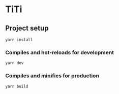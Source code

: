 # TiTi 

## Project setup
```
yarn install
```

### Compiles and hot-reloads for development
```
yarn dev
```

### Compiles and minifies for production
```
yarn build
```
